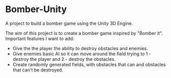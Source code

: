 # Bomber-Unity
A project to build a bomber game using the Unity 3D Engine.

The aim of this project is to create a bomber game inspired by "Bomber it". 
Important features I want to add:

- Give the the player the ability to destroy obstacles and enemies.
- Give enemies basic AI so it can move around the field trying to 1 - destroy the player and 2 - destroy the obstacles.
- Create randomly generated fields, with obstacles that can and obstacles that can't be destroyed.
